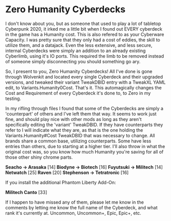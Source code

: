 # Zero Humanity Cyberdecks

I don't know about you, but as someone that used to play a lot of tabletop Cyberpunk 2020, it irked me a little bit when I found out EVERY cyberdeck in the game has a Humanity cost. This is also refered to as your Cyberware Capacity. I was pretty sure that they only had a cost of eddies, the skill to utilize them, and a datajack. Even the less extensive, and less secure, internal Cyberdecks were simply an addition to an already existing Cyberlimb, using it's IO ports. This required the limb to be removed instead of someone simply disconnecting you should something go ary.

So, I present to you, Zero Humanity Cyberdecks! All I've done is gone through Wolvenkit and located every single Cyberdeck and their upgraded versions, and tweaked their variant TweakDBID entry with a TweakXL YAML edit, to Variants.Humanity0Cost. That's it. This automagically changes the Cost and Requirement of every Cyberdeck it's done to, to Zero in my testing.

In my rifling through files I found that some of the Cyberdecks are simply a 'counterpart' of others and I've left them that way. It seems to work just fine, and should play nice with other mods as long as they aren't specifically editing the 'variant' TweakDBID. If they have counterparts they refer to I will indicate what they are, as that is the one holding the Variants.Humanity#Cost TweakDBID that was necessary to change. All brands share a common base, utilizing counterparts. Some have less entries than others, due to starting at a higher tier. I'll also throw in what the original cost was, so you know how much Humanity you're saving for all of those other shiny chrome parts.

**Seacho -> Arasaka** [14]
**Biodyne -> Biotech** [16]
**Fuyutsuki -> Militech** [14]
**Netwatch** [25]
**Raven** [20]
**Stephenson -> Tetratronic** [16]

If you install the additional Phantom Liberty Add-On:

**Militech Canto** [33]

If I happen to have missed any of them, please let me know in the comments by letting me know the full name of the Cyberdeck, and what rank it's currently at. Uncommon, Uncommon+, Epic, Epic+, etc.